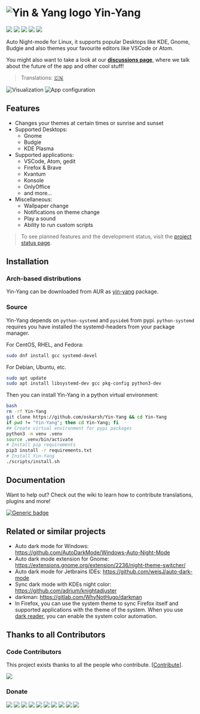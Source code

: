 # ![Yin & Yang logo](resources/logo.svg) Yin-Yang

![](https://img.shields.io/github/v/release/oskarsh/yin-yang)
![](https://img.shields.io/github/v/release/oskarsh/yin-yang?include_prereleases)
![](https://img.shields.io/github/downloads/oskarsh/yin-yang/total)
![](https://img.shields.io/badge/Build%20with-Python-yellow)
![](https://img.shields.io/github/license/oskarsh/yin-yang)

Auto Night-mode for Linux, it supports popular Desktops like KDE, Gnome, Budgie 
and also themes your favourite editors like VSCode or Atom.

You might also want to take a look at our [**discussions page**](https://github.com/oskarsh/Yin-Yang/discussions), where we talk about the future of the app and other cool stuff!

> Translations: [🇨🇳](README_zh.md)

![Visualization](.github/images/header.png)
![App configuration](.github/images/settings.png)

## Features

* Changes your themes at certain times or sunrise and sunset
* Supported Desktops:
  * Gnome
  * Budgie
  * KDE Plasma
* Supported applications:
  * VSCode, Atom, gedit
  * Firefox & Brave
  * Kvantum
  * Konsole
  * OnlyOffice
  * and more...
* Miscellaneous:
  * Wallpaper change
  * Notifications on theme change
  * Play a sound
  * Ability to run custom scripts

> To see planned features and the development status, visit the [project status page](https://github.com/oskarsh/Yin-Yang/projects?type=classic).

## Installation

### Arch-based distributions
Yin-Yang can be downloaded from AUR as [yin-yang](https://aur.archlinux.org/packages/yin-yang) package.


### Source
Yin-Yang depends on `python-systemd` and `pyside6` from pypi. `python-systemd` requires you have installed the systemd-headers from your package manager.

For CentOS, RHEL, and Fedora:
```bash
sudo dnf install gcc systemd-devel
``` 

For Debian, Ubuntu, etc.
```bash
sudo apt update
sudo apt install libsystemd-dev gcc pkg-config python3-dev
```

Then you can install Yin-Yang in a python virtual environment:
```bash
bash
rm -rf Yin-Yang
git clone https://github.com/oskarsh/Yin-Yang && cd Yin-Yang
if pwd != "Yin-Yang"; then cd Yin-Yang; fi
## Create virtual environment for pypi packages
python3 -m venv .venv
source .venv/bin/activate
# Install pip requirements
pip3 install -r requirements.txt
# Install Yin-Yang
./scripts/install.sh
```

## Documentation

Want to help out? Check out the wiki to learn how to contribute translations, plugins and more!

[![Generic badge](https://img.shields.io/badge/Visit-Wiki-BLUE.svg)](<https://github.com/oskarsh/Yin-Yang/wiki>)

## Related or similar projects

- Auto dark mode for Windows: https://github.com/AutoDarkMode/Windows-Auto-Night-Mode
- Auto dark mode extension for Gnome: https://extensions.gnome.org/extension/2236/night-theme-switcher/
- Auto dark mode for Jetbrains IDEs: https://github.com/weisJ/auto-dark-mode
- Sync dark mode with KDEs night color: https://github.com/adrium/knightadjuster
- darkman: https://gitlab.com/WhyNotHugo/darkman
- In Firefox, you can use the system theme to sync Firefox itself and supported applications with the theme of the system. When you use [dark reader](https://darkreader.org/), you can enable the system color automation.

## Thanks to all Contributors

### Code Contributors

This project exists thanks to all the people who contribute. [[Contribute](https://github.com/oskarsh/Yin-Yang/wiki/Contributing)].

[![](https://opencollective.com/Yin-Yang/contributors.svg?button=false)](https://github.com/oskarsh/Yin-Yang/graphs/contributors)

### Donate

<a href="https://opencollective.com/Yin-Yang/organization/0/website"><img src="https://opencollective.com/Yin-Yang/organization/0/avatar.svg"></a>
<a href="https://opencollective.com/Yin-Yang/organization/1/website"><img src="https://opencollective.com/Yin-Yang/organization/1/avatar.svg"></a>
<a href="https://opencollective.com/Yin-Yang/organization/2/website"><img src="https://opencollective.com/Yin-Yang/organization/2/avatar.svg"></a>
<a href="https://opencollective.com/Yin-Yang/organization/3/website"><img src="https://opencollective.com/Yin-Yang/organization/3/avatar.svg"></a>
<a href="https://opencollective.com/Yin-Yang/organization/4/website"><img src="https://opencollective.com/Yin-Yang/organization/4/avatar.svg"></a>
<a href="https://opencollective.com/Yin-Yang/organization/5/website"><img src="https://opencollective.com/Yin-Yang/organization/5/avatar.svg"></a>
<a href="https://opencollective.com/Yin-Yang/organization/6/website"><img src="https://opencollective.com/Yin-Yang/organization/6/avatar.svg"></a>
<a href="https://opencollective.com/Yin-Yang/organization/7/website"><img src="https://opencollective.com/Yin-Yang/organization/7/avatar.svg"></a>
<a href="https://opencollective.com/Yin-Yang/organization/8/website"><img src="https://opencollective.com/Yin-Yang/organization/8/avatar.svg"></a>
<a href="https://opencollective.com/Yin-Yang/organization/9/website"><img src="https://opencollective.com/Yin-Yang/organization/9/avatar.svg"></a>
